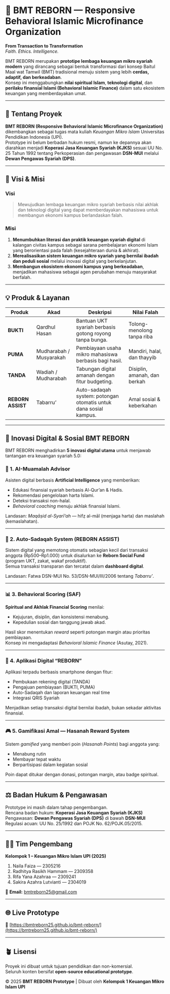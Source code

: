 # 🌙 BMT REBORN — Responsive Behavioral Islamic Microfinance Organization

**From Transaction to Transformation**  
*Faith. Ethics. Intelligence.*

BMT REBORN merupakan **prototipe lembaga keuangan mikro syariah modern** yang dirancang sebagai bentuk transformasi dari konsep Baitul Maal wat Tamwil (BMT) tradisional menuju sistem yang lebih **cerdas, adaptif, dan berkeadaban**.  
Konsep ini menggabungkan **nilai spiritual Islam**, **teknologi digital**, dan **perilaku finansial Islami (Behavioral Islamic Finance)** dalam satu ekosistem keuangan yang memberdayakan umat.

---

## 🚀 Tentang Proyek
**BMT REBORN (Responsive Behavioral Islamic Microfinance Organization)** dikembangkan sebagai tugas mata kuliah *Keuangan Mikro Islam* Universitas Pendidikan Indonesia (UPI).  
Prototype ini belum berbadan hukum resmi, namun ke depannya akan diarahkan menjadi **Koperasi Jasa Keuangan Syariah (KJKS)** sesuai UU No. 25 Tahun 1992 tentang Perkoperasian dan pengawasan **DSN-MUI** melalui **Dewan Pengawas Syariah (DPS)**.

---

## 🎯 Visi & Misi

### **Visi**
> Mewujudkan lembaga keuangan mikro syariah berbasis nilai akhlak dan teknologi digital yang dapat memberdayakan mahasiswa untuk membangun ekonomi kampus berlandaskan falah.

### **Misi**
1. **Menumbuhkan literasi dan praktik keuangan syariah digital** di kalangan civitas kampus sebagai sarana pembelajaran ekonomi Islam yang berorientasi pada falah (kesejahteraan dunia & akhirat).  
2. **Merealisasikan sistem keuangan mikro syariah yang bernilai ibadah dan peduli sosial** melalui inovasi digital yang berkelanjutan.  
3. **Membangun ekosistem ekonomi kampus yang berkeadaban**, menjadikan mahasiswa sebagai agen perubahan menuju masyarakat berfalah.

---

## 💡 Produk & Layanan

| Produk | Akad | Deskripsi | Nilai Falah |
|--------|------|------------|-------------|
| **BUKTI** | Qardhul Hasan | Bantuan UKT syariah berbasis gotong royong tanpa bunga. | Tolong-menolong tanpa riba |
| **PUMA** | Mudharabah / Musyarakah | Pembiayaan usaha mikro mahasiswa berbasis bagi hasil. | Mandiri, halal, dan thayyib |
| **TANDA** | Wadiah / Mudharabah | Tabungan digital amanah dengan fitur budgeting. | Disiplin, amanah, dan berkah |
| **REBORN ASSIST** | Tabarru’ | Auto-sadaqah system: potongan otomatis untuk dana sosial kampus. | Amal sosial & keberkahan |

---

## 🧠 Inovasi Digital & Sosial BMT REBORN

BMT REBORN menghadirkan **5 inovasi digital utama** untuk menjawab tantangan era keuangan syariah 5.0:

### 🕌 1. **AI-Muamalah Advisor**
Asisten digital berbasis **Artificial Intelligence** yang memberikan:
- Edukasi finansial syariah berbasis Al-Qur’an & Hadis.  
- Rekomendasi pengelolaan harta Islami.  
- Deteksi transaksi non-halal.  
- *Behavioral coaching* menuju akhlak finansial Islami.

Landasan: *Maqāṣid al-Syarī‘ah* — hifẓ al-māl (menjaga harta) dan maslahah (kemaslahatan).

---

### 💸 2. **Auto-Sadaqah System (REBORN ASSIST)**
Sistem digital yang memotong otomatis sebagian kecil dari transaksi anggota (Rp500–Rp1.000) untuk disalurkan ke **Reborn Social Fund** (program UKT, zakat, wakaf produktif).  
Semua transaksi transparan dan tercatat dalam **dashboard digital**.

Landasan: Fatwa DSN-MUI No. 53/DSN-MUI/III/2006 tentang *Tabarru’*.

---

### 📊 3. **Behavioral Scoring (SAF)**
**Spiritual and Akhlak Financial Scoring** menilai:
- Kejujuran, disiplin, dan konsistensi menabung.  
- Kepedulian sosial dan tanggung jawab akad.  

Hasil skor menentukan *reward* seperti potongan margin atau prioritas pembiayaan.  
Konsep ini mengadaptasi *Behavioral Islamic Finance* (Asutay, 2021).

---

### 📱 4. **Aplikasi Digital “REBORN”**
Aplikasi terpadu berbasis smartphone dengan fitur:
- Pembukaan rekening digital (TANDA)  
- Pengajuan pembiayaan (BUKTI, PUMA)  
- Auto-Sadaqah dan laporan keuangan real time  
- Integrasi QRIS Syariah  

Menjadikan setiap transaksi digital bernilai ibadah, bukan sekadar aktivitas finansial.

---

### 🎮 5. **Gamifikasi Amal — Hasanah Reward System**
Sistem *gamified* yang memberi poin (*Hasanah Points*) bagi anggota yang:
- Menabung rutin  
- Membayar tepat waktu  
- Berpartisipasi dalam kegiatan sosial  

Poin dapat ditukar dengan donasi, potongan margin, atau badge spiritual.

---

## ⚖️ Badan Hukum & Pengawasan
Prototype ini masih dalam tahap pengembangan.  
Rencana badan hukum: **Koperasi Jasa Keuangan Syariah (KJKS)**  
Pengawasan: **Dewan Pengawas Syariah (DPS)** di bawah **DSN-MUI**  
Regulasi acuan: UU No. 25/1992 dan POJK No. 62/POJK.05/2015.

---

## 👩‍💻 Tim Pengembang
**Kelompok 1 – Keuangan Mikro Islam UPI (2025)**  
1. Naila Faiza — 2305216  
2. Radhitya Rasikh Hammam — 2309358  
3. Rifa Yana Azahraa — 2309241  
4. Sakira Azahra Lutvianti — 2304019  

📧 **Email:** [bmtreborn25@gmail.com](mailto:bmtreborn25@gmail.com)

---

## 🌐 Live Prototype
🔗 [https://bmtreborn25.github.io/bmt-reborn/](https://bmtreborn25.github.io/bmt-reborn/)

---

## 🪴 Lisensi
Proyek ini dibuat untuk tujuan pendidikan dan non-komersial.  
Seluruh konten bersifat **open-source educational prototype**.

© 2025 **BMT REBORN Prototype** | Dibuat oleh **Kelompok 1 Keuangan Mikro Islam UPI**
